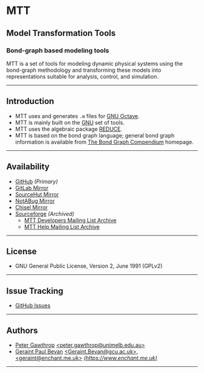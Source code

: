 # MTT

## Model Transformation Tools

### Bond-graph based modeling tools

MTT is a set of tools for modeling dynamic physical systems using the bond-graph methodology and transforming these models into representations suitable for analysis, control, and simulation.

---

## Introduction

- MTT uses and generates `.m` files for [GNU Octave](https://www.octave.org/).
- MTT is mainly built on the [GNU](https://gnu.org/) set of tools.
- MTT uses the algebraic package [REDUCE](https://reduce-algebra.sourceforge.io/).
- MTT is based on the bond graph language; general bond graph information is available from [The Bond Graph Compendium](https://www2.engr.arizona.edu/~cellier/bg.html) homepage.

---

## Availability

- [GitHub](https://github.com/reduce-algebra/mtt) _(Primary)_
- [GitLab Mirror](https://gitlab.com/reduce-algebra/mtt)
- [SourceHut Mirror](https://git.sr.ht/~trn/mtt)
- [NotABug Mirror](https://notabug.org/reduce-algebra/mtt/)
- [Chisel Mirror](https://chiselapp.com/user/reduce-algebra/repository/mtt)
- [Sourceforge](http://mtt.sf.net) _(Archived)_
  - [MTT Developers Mailing List Archive](https://sourceforge.net/p/mtt/mailman/mtt-developers/?limit=250&style=threaded)
  - [MTT Help Mailing List Archive](https://sourceforge.net/p/mtt/mailman/mtt-help/?limit=250&style=threaded)

---

## License

- GNU General Public License, Version 2, June 1991 (GPLv2)

---

## Issue Tracking

- [GitHub Issues](https://github.com/reduce-algebra/mtt/issues)

---

## Authors

- [Peter Gawthrop](http://www.gawthrop.net/) [\<peter.gawthrop@unimelb.edu.au\>](mailto:peter.gawthrop@unimelb.edu.au)
- [Geraint Paul Bevan](https://www.gcu.ac.uk/cebe/staff/geraint%20bevan/) [\<Geraint.Bevan@gcu.ac.uk\>](mailto:Geraint.Bevan@gcu.ac.uk), [\<geraint@enchant.me.uk\>](mailto:geraint@enchant.me.uk) [_(https://www.enchant.me.uk)_](https://www.enchant.me.uk/)

---
